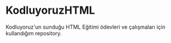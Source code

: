 <h1>KodluyoruzHTML</h1>
<p>Kodluyoruz'un sunduğu HTML Eğitimi ödevleri ve çalışmaları için kullandığım repository.</p> 
